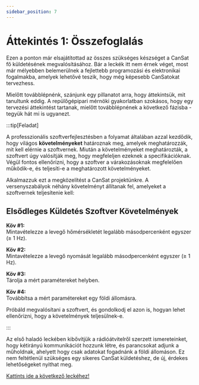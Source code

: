 ```yaml
---
sidebar_position: 7
---
```


# Áttekintés 1: Összefoglalás

Ezen a ponton már elsajátítottad az összes szükséges készséget a CanSat fő küldetésének megvalósításához. Bár a leckék itt nem érnek véget, most már mélyebben belemerülnek a fejlettebb programozási és elektronikai fogalmakba, amelyek lehetővé teszik, hogy még képesebb CanSatokat tervezhess.

Mielőtt továbblépnénk, szánjunk egy pillanatot arra, hogy áttekintsük, mit tanultunk eddig. A repülőgépipari mérnöki gyakorlatban szokásos, hogy egy tervezési áttekintést tartanak, mielőtt továbblépnének a következő fázisba - tegyük hát mi is ugyanezt.


:::tip[Feladat]

A professzionális szoftverfejlesztésben a folyamat általában azzal kezdődik, hogy világos **követelményeket** határoznak meg, amelyek meghatározzák, mit kell elérnie a szoftvernek. Miután a követelményeket meghatározták, a szoftvert úgy valósítják meg, hogy megfeleljen ezeknek a specifikációknak. Végül fontos ellenőrizni, hogy a szoftver a várakozásoknak megfelelően működik-e, és teljesíti-e a meghatározott követelményeket.

Alkalmazzuk ezt a megközelítést a CanSat projektünkre. A versenyszabályok néhány követelményt állítanak fel, amelyeket a szoftvernek teljesítenie kell:

## Elsődleges Küldetés Szoftver Követelmények

**Köv #1:**  
Mintavételezze a levegő hőmérsékletét legalább másodpercenként egyszer (≥ 1 Hz).

**Köv #2:**  
Mintavételezze a levegő nyomását legalább másodpercenként egyszer (≥ 1 Hz).

**Köv #3:**  
Tárolja a mért paramétereket helyben.

**Köv #4:**  
Továbbítsa a mért paramétereket egy földi állomásra.

Próbáld megvalósítani a szoftvert, és gondolkodj el azon is, hogyan lehet ellenőrizni, hogy a követelmények teljesülnek-e.

:::



Az első haladó leckében kibővítjük a rádióátvitelről szerzett ismereteinket, hogy kétirányú kommunikációt hozzunk létre, és parancsokat adjunk a műholdnak, ahelyett hogy csak adatokat fogadnánk a földi állomáson. Ez nem feltétlenül szükséges egy sikeres CanSat küldetéshez, de új, érdekes lehetőségeket nyithat meg.  

[Kattints ide a következő leckéhez!](./lesson7)